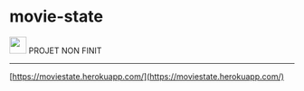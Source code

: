 # movie-state

<img style=" margin: 0;padding: 0;" src="https://www.svgrepo.com/show/352966/attention.svg" width="30"> PROJET NON FINIT

---

[https://moviestate.herokuapp.com/](https://moviestate.herokuapp.com/)
